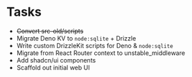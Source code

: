 # Tasks

- ~~Convert src-old/scripts~~
- Migrate Deno KV to `node:sqlite` + Drizzle
- Write custom DrizzleKit scripts for Deno & `node:sqlite`
- Migrate from React Router context to unstable_middleware
- Add shadcn/ui components
- Scaffold out initial web UI
